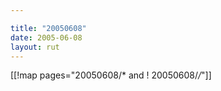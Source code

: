 ```yaml
---

title: "20050608"
date: 2005-06-08
layout: rut
---
```


[[!map pages="20050608/* and ! 20050608/*/*"]]
